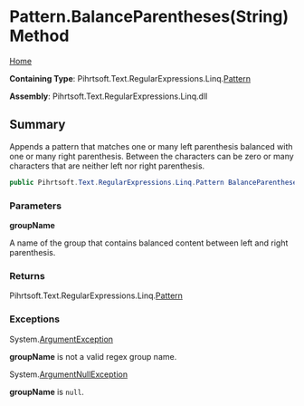 # Pattern\.BalanceParentheses\(String\) Method

[Home](../../../../../../README.md)

**Containing Type**: Pihrtsoft\.Text\.RegularExpressions\.Linq\.[Pattern](../README.md)

**Assembly**: Pihrtsoft\.Text\.RegularExpressions\.Linq\.dll

## Summary

Appends a pattern that matches one or many left parenthesis balanced with one or many right parenthesis\.
Between the characters can be zero or many characters that are neither left nor right parenthesis\.

```csharp
public Pihrtsoft.Text.RegularExpressions.Linq.Pattern BalanceParentheses(string groupName)
```

### Parameters

**groupName**

A name of the group that contains balanced content between left and right parenthesis\.

### Returns

Pihrtsoft\.Text\.RegularExpressions\.Linq\.[Pattern](../README.md)

### Exceptions

System\.[ArgumentException](https://docs.microsoft.com/en-us/dotnet/api/system.argumentexception)

**groupName** is not a valid regex group name\.

System\.[ArgumentNullException](https://docs.microsoft.com/en-us/dotnet/api/system.argumentnullexception)

**groupName** is `null`\.

